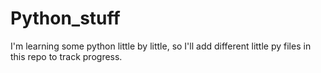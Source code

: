 # Python_stuff
I'm learning some python little by little, so I'll add different little py files in this repo to track progress.
